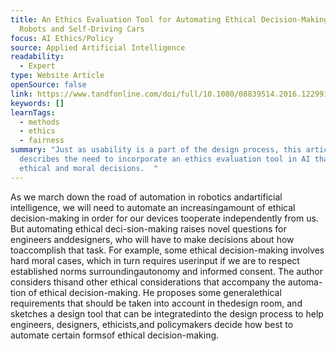 ```yaml
---
title: An Ethics Evaluation Tool for Automating Ethical Decision-Making in
  Robots and Self-Driving Cars
focus: AI Ethics/Policy
source: Applied Artificial Intelligence
readability:
  - Expert
type: Website Article
openSource: false
link: https://www.tandfonline.com/doi/full/10.1080/08839514.2016.1229919
keywords: []
learnTags:
  - methods
  - ethics
  - fairness
summary: "Just as usability is a part of the design process, this article
  describes the need to incorporate an ethics evaluation tool in AI that makes
  ethical and moral decisions.  "
---
```

As  we march down the road of automation in robotics andartificial intelligence, we will need to automate an increasingamount of ethical decision-making in order for our devices tooperate independently from us. But automating ethical deci-sion-making  raises  novel  questions  for  engineers  anddesigners, who will have to make decisions about how toaccomplish that task. For example, some ethical decision-making involves hard moral cases, which in turn requires userinput if we are to respect established norms surroundingautonomy and informed consent. The author considers thisand other ethical considerations that accompany the automa-tion of ethical decision-making. He proposes some generalethical requirements that should be taken into account in thedesign room, and sketches a design tool that can be integratedinto the design process to help engineers, designers, ethicists,and policymakers decide how best to automate certain formsof ethical decision-making.
